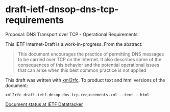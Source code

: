 # draft-ietf-dnsop-dns-tcp-requirements
Proposal: DNS Transport over TCP - Operational Requirements

This IETF Internet-Draft is a work-in-progress.  From the abstract:

> This document encourages the practice of permitting DNS messages to
> be carried over TCP on the Internet.  It also describes some of the
> consequences of this behavior and the potential operational issues
> that can arise when this best common practice is not applied

This draft was written with [xml2rfc](http://xml2rfc.ietf.org/).
To product text and html versions of the document:

```
xml2rfc draft-ietf-dnsop-dns-tcp-requirements.xml --text --html
```

[Document status at IETF Datatracker](https://datatracker.ietf.org/doc/draft-ietf-dnsop-dns-tcp-requirements/)
